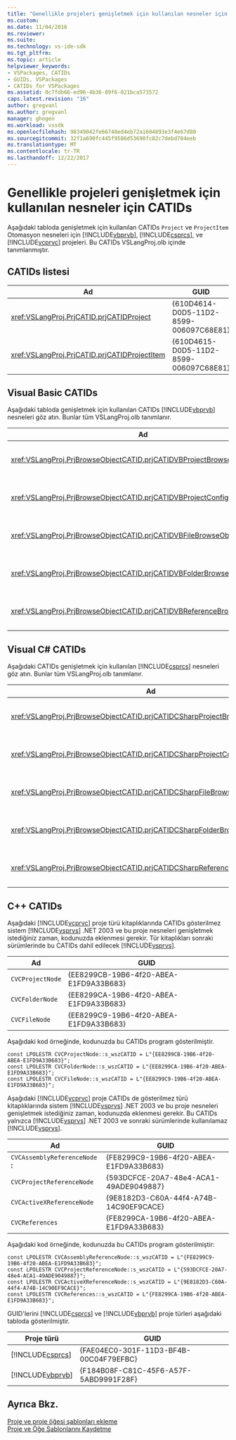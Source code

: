 ```yaml
---
title: "Genellikle projeleri genişletmek için kullanılan nesneler için CATIDs | Microsoft Docs"
ms.custom: 
ms.date: 11/04/2016
ms.reviewer: 
ms.suite: 
ms.technology: vs-ide-sdk
ms.tgt_pltfrm: 
ms.topic: article
helpviewer_keywords:
- VSPackages, CATIDs
- GUIDs, VSPackages
- CATIDs for VSPackages
ms.assetid: 0c7fdb66-ed96-4b36-89f6-021bca573572
caps.latest.revision: "16"
author: gregvanl
ms.author: gregvanl
manager: ghogen
ms.workload: vssdk
ms.openlocfilehash: 98349042fe66748ed4eb72a1604893e3f4e67d80
ms.sourcegitcommit: 32f1a690fc445f9586d53698fc82c7debd784eeb
ms.translationtype: MT
ms.contentlocale: tr-TR
ms.lasthandoff: 12/22/2017
---
```

# <a name="catids-for-objects-that-are-typically-used-to-extend-projects"></a>Genellikle projeleri genişletmek için kullanılan nesneler için CATIDs
Aşağıdaki tabloda genişletmek için kullanılan CATIDs `Project` ve `ProjectItem` Otomasyon nesneleri için [!INCLUDE[vbprvb](../../code-quality/includes/vbprvb_md.md)], [!INCLUDE[csprcs](../../data-tools/includes/csprcs_md.md)], ve [!INCLUDE[vcprvc](../../code-quality/includes/vcprvc_md.md)] projeleri. Bu CATIDs VSLangProj.olb içinde tanımlanmıştır.  
  
## <a name="listing-of-catids"></a>CATIDs listesi  
  
|Ad|GUID|  
|----------|----------|  
|<xref:VSLangProj.PrjCATID.prjCATIDProject>|{610D4614-D0D5-11D2-8599-006097C68E81}|  
|<xref:VSLangProj.PrjCATID.prjCATIDProjectItem>|{610D4615-D0D5-11D2-8599-006097C68E81}|  
  
## <a name="visual-basic-catids"></a>Visual Basic CATIDs  
 Aşağıdaki tabloda genişletmek için kullanılan CATIDs [!INCLUDE[vbprvb](../../code-quality/includes/vbprvb_md.md)] nesneleri göz atın. Bunlar tüm VSLangProj.olb tanımlanır.  
  
|Ad|GUID|  
|----------|----------|  
|<xref:VSLangProj.PrjBrowseObjectCATID.prjCATIDVBProjectBrowseObject>|{E0FDC879-C32A-4751-A3D3-0B3824BD575F}|  
|<xref:VSLangProj.PrjBrowseObjectCATID.prjCATIDVBProjectConfigBrowseObject>|{67F8DD11-14EB-489b-87F0-F01C52AF3870}|  
|<xref:VSLangProj.PrjBrowseObjectCATID.prjCATIDVBFileBrowseObject>|{EA5BD05D-3C72-40A5-95A0-28A2773311CA}|  
|<xref:VSLangProj.PrjBrowseObjectCATID.prjCATIDVBFolderBrowseObject>|{932DC619-2EAA-4192-B7E6-3D15AD31DF49}|  
|<xref:VSLangProj.PrjBrowseObjectCATID.prjCATIDVBReferenceBrowseObject>|{2289B812-8191-4e81-B7B3-174045AB0CB5}|  
  
## <a name="visual-c-catids"></a>Visual C# CATIDs  
 Aşağıdaki CATIDs genişletmek için kullanılan [!INCLUDE[csprcs](../../data-tools/includes/csprcs_md.md)] nesneleri göz atın. Bunlar tüm VSLangProj.olb tanımlanır.  
  
|Ad|GUID|  
|----------|----------|  
|<xref:VSLangProj.PrjBrowseObjectCATID.prjCATIDCSharpProjectBrowseObject>|{4EF9F003-DE95-4d60-96B0-212979F2A857}|  
|<xref:VSLangProj.PrjBrowseObjectCATID.prjCATIDCSharpProjectConfigBrowseObject>|{A12CE10A-227F-4963-ADB6-3A43388513CA}|  
|<xref:VSLangProj.PrjBrowseObjectCATID.prjCATIDCSharpFileBrowseObject>|{8D58E6AF-ED4E-48B0-8C7B-C74EF0735451}|  
|<xref:VSLangProj.PrjBrowseObjectCATID.prjCATIDCSharpFolderBrowseObject>|{914FE278-054A-45DB-BF9E-5F22484CC84C}|  
|<xref:VSLangProj.PrjBrowseObjectCATID.prjCATIDCSharpReferenceBrowseObject>|{2F0FA3B8-C855-4a4e-95A5-CB45C67D6C27}|  
  
## <a name="c-catids"></a>C++ CATIDs  
 Aşağıdaki [!INCLUDE[vcprvc](../../code-quality/includes/vcprvc_md.md)] proje türü kitaplıklarında CATIDs gösterilmez sistem [!INCLUDE[vsprvs](../../code-quality/includes/vsprvs_md.md)] .NET 2003 ve bu proje nesneleri genişletmek istediğiniz zaman, kodunuzda eklenmesi gerekir. Tür kitaplıkları sonraki sürümlerinde bu CATIDs dahil edilecek [!INCLUDE[vsprvs](../../code-quality/includes/vsprvs_md.md)].  
  
|Ad|GUID|  
|----------|----------|  
|`CVCProjectNode`|{EE8299CB-19B6-4f20-ABEA-E1FD9A33B683}|  
|`CVCFolderNode`|{EE8299CA-19B6-4f20-ABEA-E1FD9A33B683}|  
|`CVCFileNode`|{EE8299C9-19B6-4f20-ABEA-E1FD9A33B683}|  
  
 Aşağıdaki kod örneğinde, kodunuzda bu CATIDs program gösterilmiştir.  
  
```  
const LPOLESTR CVCProjectNode::s_wszCATID = L"{EE8299CB-19B6-4f20-ABEA-E1FD9A33B683}";  
const LPOLESTR CVCFolderNode::s_wszCATID = L"{EE8299CA-19B6-4f20-ABEA-E1FD9A33B683}";  
const LPOLESTR CVCFileNode::s_wszCATID = L"{EE8299C9-19B6-4f20-ABEA-E1FD9A33B683}";  
```  
  
 Aşağıdaki [!INCLUDE[vcprvc](../../code-quality/includes/vcprvc_md.md)] proje CATIDs de gösterilmez türü kitaplıklarında sistem [!INCLUDE[vsprvs](../../code-quality/includes/vsprvs_md.md)] .NET 2003 ve bu proje nesneleri genişletmek istediğiniz zaman, kodunuzda eklenmesi gerekir. Bu CATIDs yalnızca [!INCLUDE[vsprvs](../../code-quality/includes/vsprvs_md.md)] .NET 2003 ve sonraki sürümlerinde kullanılamaz [!INCLUDE[vsprvs](../../code-quality/includes/vsprvs_md.md)].  
  
|Ad|GUID|  
|----------|----------|  
|`CVCAssemblyReferenceNode` **:**|{FE8299C9-19B6-4f20-ABEA-E1FD9A33B683}|  
|`CVCProjectReferenceNode`|{593DCFCE-20A7-48e4-ACA1-49ADE9049887}|  
|`CVCActiveXReferenceNode`|{9E8182D3-C60A-44f4-A74B-14C90EF9CACE}|  
|`CVCReferences`|{FE8299CA-19B6-4f20-ABEA-E1FD9A33B683}|  
  
 Aşağıdaki kod örneğinde, kodunuzda bu CATIDs program gösterilmiştir:  
  
```  
const LPOLESTR CVCAssemblyReferenceNode::s_wszCATID = L"{FE8299C9-19B6-4f20-ABEA-E1FD9A33B683}";  
const LPOLESTR CVCProjectReferenceNode::s_wszCATID = L"{593DCFCE-20A7-48e4-ACA1-49ADE9049887}";  
const LPOLESTR CVCActiveXReferenceNode::s_wszCATID = L"{9E8182D3-C60A-44f4-A74B-14C90EF9CACE}";  
const LPOLESTR CVCReferences::s_wszCATID = L"{FE8299CA-19B6-4f20-ABEA-E1FD9A33B683}";  
```  
  
 GUID'lerini [!INCLUDE[csprcs](../../data-tools/includes/csprcs_md.md)] ve [!INCLUDE[vbprvb](../../code-quality/includes/vbprvb_md.md)] proje türleri aşağıdaki tabloda gösterilmiştir.  
  
|Proje türü|GUID|  
|------------------|----------|  
|[!INCLUDE[csprcs](../../data-tools/includes/csprcs_md.md)]|{FAE04EC0-301F-11D3-BF4B-00C04F79EFBC}|  
|[!INCLUDE[vbprvb](../../code-quality/includes/vbprvb_md.md)]|{F184B08F-C81C-45F6-A57F-5ABD9991F28F}|  
  
## <a name="see-also"></a>Ayrıca Bkz.  
 [Proje ve proje öğesi şablonları ekleme](../../extensibility/internals/adding-project-and-project-item-templates.md)   
 [Proje ve Öğe Şablonlarını Kaydetme](../../extensibility/internals/registering-project-and-item-templates.md)